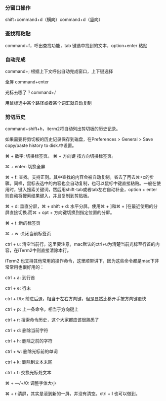 ### 分窗口操作

shift+command+d（横向）command+d（竖向）

### 查找和粘贴

command+f，呼出查找功能，tab 键选中找到的文本，option+enter 粘贴

### 自动完成

command+; 根据上下文呼出自动完成窗口，上下键选择

全屏 command+enter

光标去哪了？command+/

用鼠标选中某个路径或者某个词汇就自动复制

### 剪切历史

command+shift+h，iterm2将自动列出剪切板的历史记录。

如果需要将剪切板的历史记录保存到磁盘，在Preferences > General > Save copy/paste history to disk.中设置。

⌘ + 数字: 切换标签页。 ⌘ + 方向键 按方向切换标签页。

⌘ + enter: 切换全屏

⌘ + f: 查找。支持正则。其中查找的内容会被自动复制。省去了再去⌘+c的步骤。同样，鼠标去选中的内容也会自动复制，也可以鼠标中键直接粘贴。一般在使用时，键入搜索关键词，然后用shift-tab或者tab左右自动补全，option + enter则自动将搜索结果键入，并且复制到剪贴板。

⌘ + d: 垂直分屏，⌘ + shift + d: 水平分屏。使用⌘ + ]和⌘ + [在最近使用的分屏直接切换.而⌘ + opt + 方向键切换到指定位置的分屏。

⌘ + t :新的标签页

⌘ + w :关闭当前标签页

ctrl + u: 清空当前行。这里要注意，mac默认的ctrl+u为清楚当前光标至行首的内容，在iTerm2中则直接清除本行。

iTerm2 也支持其他常用的操作命令，这里顺带讲下，因为这些命令都是mac下非常常用也很好用的：

ctrl + a: 到行首

ctrl + e: 行末

ctrl + f/b: 前进后退，相当于左右方向键，但是显然比移开手按方向键更快

ctrl + p: 上一条命令，相当于方向键上

ctrl + r: 搜索命令历史，这个大家都应该很熟悉了

ctrl + d: 删除当前字符

ctrl + h: 删除之前的字符

ctrl + w: 删除光标前的单词

ctrl + k: 删除到文本末尾

ctrl + t: 交换光标处文本

⌘ + —/+/0: 调整字体大小

⌘ + r:清屏，其实是滚到新的一屏，并没有清空。ctrl + l 也可以做到。
